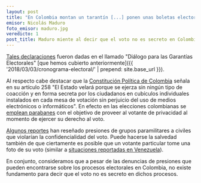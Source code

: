 ```yaml
---
layout: post
title: "En Colombia montan un tarantín [...] ponen unas boletas electorales, la gente puede tomarle fotos al voto. El voto no es secreto"
emisor: Nicolás Maduro
foto_emisor: maduro.jpg
veredicto: 1
post_title: Maduro miente al decir que el voto no es secreto en Colombia
---
```


[Tales declaraciones](https://youtu.be/aMOX_-ARJ84?t=4m50s) fueron dadas en el llamado "Diálogo para las Garantías Electorales" [que hemos cubierto anteriormente]({{ '2018/03/03/cronograma-electoral/' | prepend: site.base_url }}).

<!--more-->

Al respecto cabe destacar que la [Constitución Política de Colombia](http://www.constitucioncolombia.com/titulo-9/capitulo-1/articulo-258) señala en su artículo 258 "El Estado velará porque se ejerza sin ningún tipo de coacción y en forma secreta por los ciudadanos en cubículos individuales instalados en cada mesa de votación sin perjuicio del uso de medios electrónicos o informáticos". En efecto en las elecciones colombianas se [emplean parabanes](http://www.semana.com/politica/articulo/colombia-frente-unas-elecciones-historicas/117260-3) con el objetivo de proveer al votante de privacidad al momento de ejercer su derecho al voto.

[Algunos reportes](http://www.elmundo.es/america/2010/03/14/colombia/1268600968.html) han reseñado presiones de grupos paramilitares a civiles que violarían la confidencialidad del voto. Puede hacerse la salvedad también de que ciertamente es posible que un votante particular tome una foto de su voto (similar a [situaciones reportadas en Venezuela](https://canaldenoticia.com/detienen-a-miembro-de-mesa-por-fotografiar-su-voto/)).

En conjunto, consideramos que a pesar de las denuncias de presiones que pueden encontrarse sobre los procesos electorales en Colombia, no existe fundamento para decir que el voto no es secreto en dichos procesos.